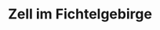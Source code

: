 ---
title: Zell im Fichtelgebirge
url: /zell-im-fichtelgebirge/
latitude: 50.12
longitude: 11.754
---